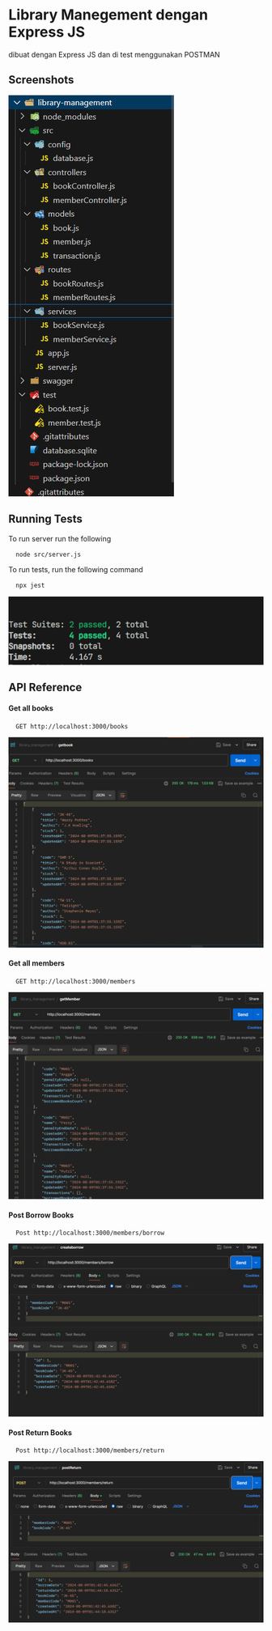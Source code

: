 
# Library Manegement dengan Express JS

dibuat dengan Express JS dan di test menggunakan POSTMAN



## Screenshots

![App Screenshot](https://github.com/avalulabil/library-management/blob/library-management/img/struktur%20(1).png)

## Running Tests

To run server run the following
```bash
  node src/server.js
```

To run tests, run the following command

```bash
  npx jest
```
![App Screenshot](https://github.com/avalulabil/library-management/blob/library-management/img/testwithjest.png)

## API Reference

#### Get all books

```http
  GET http://localhost:3000/books
```
![App Screenshot](https://github.com/avalulabil/library-management/blob/library-management/img/getbook.png)


#### Get all members

```http
  GET http://localhost:3000/members
```

![App Screenshot](https://github.com/avalulabil/library-management/blob/library-management/img/getmembers.png)

#### Post Borrow Books

```http
  Post http://localhost:3000/members/borrow
```

![App Screenshot](https://github.com/avalulabil/library-management/blob/library-management/img/getpinjam.png)

#### Post Return Books

```http
  Post http://localhost:3000/members/return
```

![App Screenshot](https://github.com/avalulabil/library-management/blob/library-management/img/getreturn.png)


